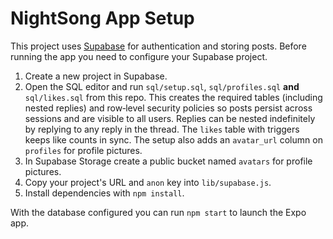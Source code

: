 # NightSong App Setup

This project uses [Supabase](https://supabase.com) for authentication and storing posts. Before running the app you need to configure your Supabase project.

1. Create a new project in Supabase.
2. Open the SQL editor and run `sql/setup.sql`, `sql/profiles.sql` **and** `sql/likes.sql` from this repo. This creates the required tables (including nested replies) and row‑level security policies so posts persist across sessions and are visible to all users. Replies can be nested indefinitely by replying to any reply in the thread. The `likes` table with triggers keeps like counts in sync. The setup also adds an `avatar_url` column on `profiles` for profile pictures.
3. In Supabase Storage create a public bucket named `avatars` for profile pictures.
4. Copy your project's URL and `anon` key into `lib/supabase.js`.
5. Install dependencies with `npm install`.

With the database configured you can run `npm start` to launch the Expo app.

